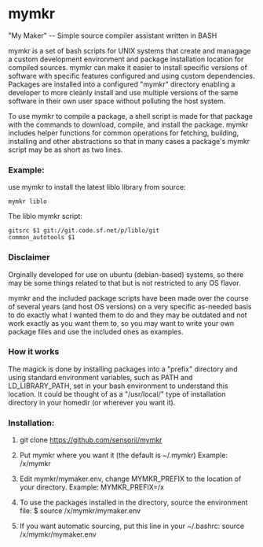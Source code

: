 mymkr
=====

"My Maker" -- Simple source compiler assistant written in BASH


mymkr is a set of bash scripts for UNIX systems that create and managage a
custom development environment and package installation location for compiled
sources.  mymkr can make it easier to install specific versions of software with
specific features configured and using custom dependencies. Packages are
installed into a configured "mymkr" directory enabling a developer to more
cleanly install and use multiple versions of the same software in their own user
space without polluting the host system.

To use mymkr to compile a package, a shell script is made for that package with
the commands to download, compile, and install the package.  mymkr includes
helper functions for common operations for fetching, building, installing and
other abstractions so that in many cases a package's mymkr script may be as
short as two lines.

### Example:
use mymkr to install the latest liblo library from source:
```
mymkr liblo
```

The liblo mymkr script:
```
gitsrc $1 git://git.code.sf.net/p/liblo/git
common_autotools $1
```

### Disclaimer
Orginally developed for use on ubuntu (debian-based) systems, so there may be
some things related to that but is not restricted to any OS flavor.

mymkr and the included package scripts have been made over the course of several
years (and host OS versions) on a very specific as-needed basis to do exactly
what I wanted them to do and they may be outdated and not work exactly as you
want them to, so you may want to write your own package files and use the
included ones as examples.

### How it works
The magick is done by installing packages into a "prefix" directory and using
standard environment variables, such as PATH and LD_LIBRARY_PATH, set in your
bash environment to understand this location.  It could be thought of as a
"/usr/local/" type of installation directory in your homedir (or wherever you
want it).


### Installation:
1. git clone https://github.com/sensorii/mymkr

2. Put mymkr where you want it (the default is ~/.mymkr)
  Example: /x/mymkr

3. Edit mymkr/mymaker.env, change MYMKR_PREFIX to the location of your directory.
  Example: MYMKR_PREFIX=/x

4. To use the packages installed in the directory, source the environment file:
  $ source /x/mymkr/mymaker.env

5. If you want automatic sourcing, put this line in your ~/.bashrc:
  source /x/mymkr/mymaker.env
